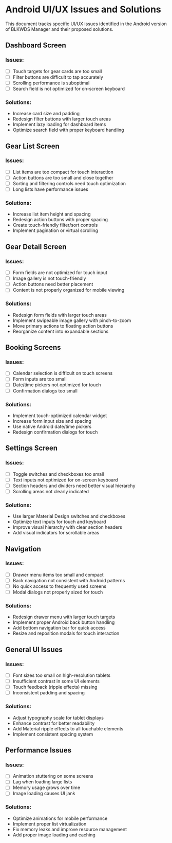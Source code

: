 # Android UI/UX Issues and Solutions

This document tracks specific UI/UX issues identified in the Android version of BLKWDS Manager and their proposed solutions.

## Dashboard Screen

### Issues:
- [ ] Touch targets for gear cards are too small
- [ ] Filter buttons are difficult to tap accurately
- [ ] Scrolling performance is suboptimal
- [ ] Search field is not optimized for on-screen keyboard

### Solutions:
- Increase card size and padding
- Redesign filter buttons with larger touch areas
- Implement lazy loading for dashboard items
- Optimize search field with proper keyboard handling

## Gear List Screen

### Issues:
- [ ] List items are too compact for touch interaction
- [ ] Action buttons are too small and close together
- [ ] Sorting and filtering controls need touch optimization
- [ ] Long lists have performance issues

### Solutions:
- Increase list item height and spacing
- Redesign action buttons with proper spacing
- Create touch-friendly filter/sort controls
- Implement pagination or virtual scrolling

## Gear Detail Screen

### Issues:
- [ ] Form fields are not optimized for touch input
- [ ] Image gallery is not touch-friendly
- [ ] Action buttons need better placement
- [ ] Content is not properly organized for mobile viewing

### Solutions:
- Redesign form fields with larger touch areas
- Implement swipeable image gallery with pinch-to-zoom
- Move primary actions to floating action buttons
- Reorganize content into expandable sections

## Booking Screens

### Issues:
- [ ] Calendar selection is difficult on touch screens
- [ ] Form inputs are too small
- [ ] Date/time pickers not optimized for touch
- [ ] Confirmation dialogs too small

### Solutions:
- Implement touch-optimized calendar widget
- Increase form input size and spacing
- Use native Android date/time pickers
- Redesign confirmation dialogs for touch

## Settings Screen

### Issues:
- [ ] Toggle switches and checkboxes too small
- [ ] Text inputs not optimized for on-screen keyboard
- [ ] Section headers and dividers need better visual hierarchy
- [ ] Scrolling areas not clearly indicated

### Solutions:
- Use larger Material Design switches and checkboxes
- Optimize text inputs for touch and keyboard
- Improve visual hierarchy with clear section headers
- Add visual indicators for scrollable areas

## Navigation

### Issues:
- [ ] Drawer menu items too small and compact
- [ ] Back navigation not consistent with Android patterns
- [ ] No quick access to frequently used screens
- [ ] Modal dialogs not properly sized for touch

### Solutions:
- Redesign drawer menu with larger touch targets
- Implement proper Android back button handling
- Add bottom navigation bar for quick access
- Resize and reposition modals for touch interaction

## General UI Issues

### Issues:
- [ ] Font sizes too small on high-resolution tablets
- [ ] Insufficient contrast in some UI elements
- [ ] Touch feedback (ripple effects) missing
- [ ] Inconsistent padding and spacing

### Solutions:
- Adjust typography scale for tablet displays
- Enhance contrast for better readability
- Add Material ripple effects to all touchable elements
- Implement consistent spacing system

## Performance Issues

### Issues:
- [ ] Animation stuttering on some screens
- [ ] Lag when loading large lists
- [ ] Memory usage grows over time
- [ ] Image loading causes UI jank

### Solutions:
- Optimize animations for mobile performance
- Implement proper list virtualization
- Fix memory leaks and improve resource management
- Add proper image loading and caching

